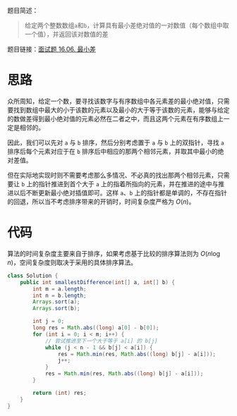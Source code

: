题目简述：

> 给定两个整数数组`a`和`b`，计算具有最小差绝对值的一对数值（每个数组中取一个值），并返回该对数值的差

题目链接：[面试题 16.06. 最小差](https://leetcode.cn/problems/smallest-difference-lcci/)

# 思路

众所周知，给定一个数，要寻找该数字与有序数组中各元素差的最小绝对值，只需要找到数组中最大的小于该数的元素以及最小的大于等于该数的元素，能够与给定的数做差得到最小绝对值的元素必然在二者之中，而且这两个元素在有序数组上一定是相邻的。

因此，我们可以先对 `a` 与 `b` 排序，然后分别考虑置于 `a` 与 `b` 上的双指针，寻找 `a` 排序后每个元素对应于在 `b` 排序后中相应的那两个相邻元素，并取其中最小的绝对差值。

但在实际地实现时则不需要考虑那么多情况、不必真的找出那两个相邻元素，只需要让 `b` 上的指针推进到首个大于 `a` 上的指着所指向的元素，并在推进的途中与推进以后不断更新最小绝对插值即可。这样 `a`、`b` 上的指针都是单调的，不存在指针的回退，所以当不考虑排序带来的开销时，时间复杂度严格为 $O(n)$。

# 代码

算法的时间复杂度主要来自于排序，如果考虑基于比较的排序算法则为 $O(n\log n)$，空间复杂度则取决于采用的具体排序算法。

```java
class Solution {
    public int smallestDifference(int[] a, int[] b) {
        int m = a.length;
        int n = b.length;
        Arrays.sort(a);
        Arrays.sort(b);

        int j = 0;
        long res = Math.abs((long) a[0] - b[0]);
        for (int i = 0; i < m; i++) {
            // 尝试推进至下一个大于等于 a[i] 的 b[j]
            while (j < n - 1 && b[j] < a[i]) {
                res = Math.min(res, Math.abs((long) b[j] - a[i]));
                j++;
            }
            res = Math.min(res, Math.abs((long) b[j] - a[i]));
        }

        return (int) res;
    }
}
```

